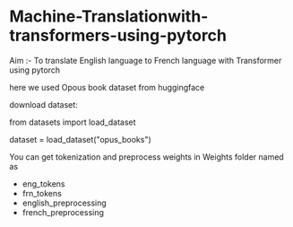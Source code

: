 # Machine-Translationwith-transformers-using-pytorch

Aim :- To translate English language to French language with Transformer using pytorch

here we used Opous book dataset from huggingface

download dataset:

from datasets import load_dataset

dataset = load_dataset("opus_books")

 You can get tokenization and preprocess weights in Weights folder named as
* eng_tokens
* frn_tokens
* english_preprocessing
* french_preprocessing

  
